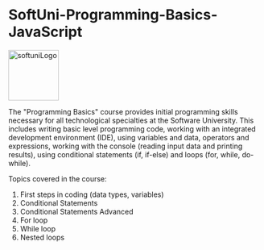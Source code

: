 # SoftUni-Programming-Basics-JavaScript

<img width="100" alt="softuniLogo" src="https://user-images.githubusercontent.com/121745595/219448556-2c7c7f5a-c282-411b-9253-1b55fff353d7.png">

The "Programming Basics" course provides initial programming skills necessary for all technological specialties at the Software University. This includes writing basic level programming code, working with an integrated development environment (IDE), using variables and data, operators and expressions, working with the console (reading input data and printing results), using conditional statements (if, if-else) and loops (for, while, do-while).

Topics covered in the course:
1. First steps in coding (data types, variables)
2. Conditional Statements 
3. Conditional Statements Advanced 
4. For loop
5. While loop
6. Nested loops



